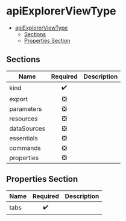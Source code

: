 <a name="apiexplorerviewtype"></a>
# apiExplorerViewType
* [apiExplorerViewType](#apiexplorerviewtype)
    * [Sections](#apiexplorerviewtype-sections)
    * [Properties Section](#apiexplorerviewtype-properties-section)

<a name="apiexplorerviewtype-sections"></a>
## Sections
| Name | Required | Description
| ---|:--:|:--:|
|kind|:heavy_check_mark:|
|export|:negative_squared_cross_mark:|
|parameters|:negative_squared_cross_mark:|
|resources|:negative_squared_cross_mark:|
|dataSources|:negative_squared_cross_mark:|
|essentials|:negative_squared_cross_mark:|
|commands|:negative_squared_cross_mark:|
|properties|:negative_squared_cross_mark:|
<a name="apiexplorerviewtype-properties-section"></a>
## Properties Section
| Name | Required | Description
| ---|:--:|:--:|
|tabs|:heavy_check_mark:|
